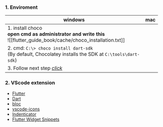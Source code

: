 ### 1. Enviroment

| windows                                                                                                                   | mac |
| ------------------------------------------------------------------------------------------------------------------------- | --- |
| 1. install choco <br>**open cmd as administrator and write this**<br>![[flutter_guide_book/cache/choco_installation.txt]] |     |
| 2. cmd: `C:\> choco install dart-sdk`<br>(By default, Chocolatey installs the SDK at `C:\tools\dart-sdk`)                 |     |
| 3. Follow next step *[click](https://docs.flutter.dev/get-started/install/windows/mobile?tab=download)*                   |     |

### 2. VScode extension

- [Flutter](https://marketplace.visualstudio.com/items?itemName=Dart-Code.flutter)
- [Dart](https://marketplace.visualstudio.com/items?itemName=Dart-Code.dart-code)
- [bloc](https://marketplace.visualstudio.com/items?itemName=FelixAngelov.bloc)
- [vscode-icons](https://marketplace.visualstudio.com/items?itemName=vscode-icons-team.vscode-icons)
- [Indenticator](https://marketplace.visualstudio.com/items?itemName=SirTori.indenticator)
- [Flutter Widget Snippets](https://marketplace.visualstudio.com/items?itemName=alexisvt.flutter-snippets)


